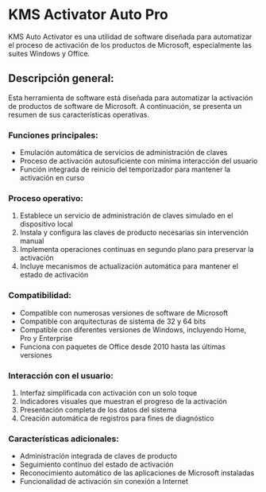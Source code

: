 # KMS Activator Auto Pro
KMS Auto Activator es una utilidad de software diseñada para automatizar el proceso de activación de los productos de Microsoft, especialmente las suites Windows y Office.

## Descripción general:
Esta herramienta de software está diseñada para automatizar la activación de productos de software de Microsoft. A continuación, se presenta un resumen de sus características operativas.

### Funciones principales:
- Emulación automática de servicios de administración de claves
- Proceso de activación autosuficiente con mínima interacción del usuario
- Función integrada de reinicio del temporizador para mantener la activación en curso
### Proceso operativo:
1. Establece un servicio de administración de claves simulado en el dispositivo local
2. Instala y configura las claves de producto necesarias sin intervención manual
3. Implementa operaciones continuas en segundo plano para preservar la activación
4. Incluye mecanismos de actualización automática para mantener el estado de activación
### Compatibilidad:
- Compatible con numerosas versiones de software de Microsoft
- Compatible con arquitecturas de sistema de 32 y 64 bits
- Compatible con diferentes versiones de Windows, incluyendo Home, Pro y Enterprise
- Funciona con paquetes de Office desde 2010 hasta las últimas versiones
### Interacción con el usuario:
1. Interfaz simplificada con activación con un solo toque
2. Indicadores visuales que muestran el progreso de la activación
3. Presentación completa de los datos del sistema
4. Creación automática de registros para fines de diagnóstico
### Características adicionales:
- Administración integrada de claves de producto
- Seguimiento continuo del estado de activación
- Reconocimiento automático de las aplicaciones de Microsoft instaladas
- Funcionalidad de activación sin conexión a Internet
